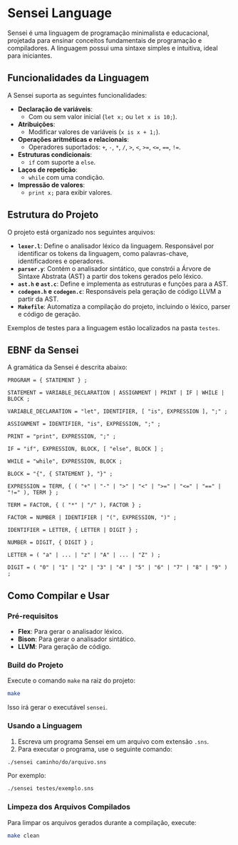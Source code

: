 
# Sensei Language

Sensei é uma linguagem de programação minimalista e educacional, projetada para ensinar conceitos fundamentais de programação e compiladores. A linguagem possui uma sintaxe simples e intuitiva, ideal para iniciantes.

## Funcionalidades da Linguagem

A Sensei suporta as seguintes funcionalidades:
- **Declaração de variáveis**:
  - Com ou sem valor inicial (`let x;` ou `let x is 10;`).
- **Atribuições**:
  - Modificar valores de variáveis (`x is x + 1;`).
- **Operações aritméticas e relacionais**:
  - Operadores suportados: `+`, `-`, `*`, `/`, `>`, `<`, `>=`, `<=`, `==`, `!=`.
- **Estruturas condicionais**:
  - `if` com suporte a `else`.
- **Laços de repetição**:
  - `while` com uma condição.
- **Impressão de valores**:
  - `print x;` para exibir valores.

## Estrutura do Projeto

O projeto está organizado nos seguintes arquivos:

- **`lexer.l`**: Define o analisador léxico da linguagem. Responsável por identificar os tokens da linguagem, como palavras-chave, identificadores e operadores.
- **`parser.y`**: Contém o analisador sintático, que constrói a Árvore de Sintaxe Abstrata (AST) a partir dos tokens gerados pelo léxico.
- **`ast.h` e `ast.c`**: Define e implementa as estruturas e funções para a AST.
- **`codegen.h` e `codegen.c`**: Responsáveis pela geração de código LLVM a partir da AST.
- **`Makefile`**: Automatiza a compilação do projeto, incluindo o léxico, parser e código de geração.

Exemplos de testes para a linguagem estão localizados na pasta `testes`.

## EBNF da Sensei

A gramática da Sensei é descrita abaixo:

```ebnf
PROGRAM = { STATEMENT } ;

STATEMENT = VARIABLE_DECLARATION | ASSIGNMENT | PRINT | IF | WHILE | BLOCK ;

VARIABLE_DECLARATION = "let", IDENTIFIER, [ "is", EXPRESSION ], ";" ;

ASSIGNMENT = IDENTIFIER, "is", EXPRESSION, ";" ;

PRINT = "print", EXPRESSION, ";" ;

IF = "if", EXPRESSION, BLOCK, [ "else", BLOCK ] ;

WHILE = "while", EXPRESSION, BLOCK ;

BLOCK = "{", { STATEMENT }, "}" ;

EXPRESSION = TERM, { ( "+" | "-" | ">" | "<" | ">=" | "<=" | "==" | "!=" ), TERM } ;

TERM = FACTOR, { ( "*" | "/" ), FACTOR } ;

FACTOR = NUMBER | IDENTIFIER | "(", EXPRESSION, ")" ;

IDENTIFIER = LETTER, { LETTER | DIGIT } ;

NUMBER = DIGIT, { DIGIT } ;

LETTER = ( "a" | ... | "z" | "A" | ... | "Z" ) ;

DIGIT = ( "0" | "1" | "2" | "3" | "4" | "5" | "6" | "7" | "8" | "9" ) ;
```

## Como Compilar e Usar

### Pré-requisitos

- **Flex**: Para gerar o analisador léxico.
- **Bison**: Para gerar o analisador sintático.
- **LLVM**: Para geração de código.

### Build do Projeto

Execute o comando `make` na raiz do projeto:

```bash
make
```

Isso irá gerar o executável `sensei`.

### Usando a Linguagem

1. Escreva um programa Sensei em um arquivo com extensão `.sns`.
2. Para executar o programa, use o seguinte comando:

```bash
./sensei caminho/do/arquivo.sns
```

Por exemplo:

```bash
./sensei testes/exemplo.sns
```

### Limpeza dos Arquivos Compilados

Para limpar os arquivos gerados durante a compilação, execute:

```bash
make clean
```
